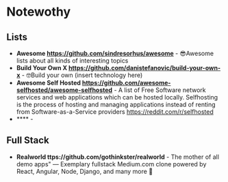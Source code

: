 # Notewothy

## Lists
- **Awesome https://github.com/sindresorhus/awesome** - 😎Awesome lists about all kinds of interesting topics
- **Build Your Own X https://github.com/danistefanovic/build-your-own-x** - 🤓Build your own (insert technology here)
- **Awesome Self Hosted https://github.com/awesome-selfhosted/awesome-selfhosted** - A list of Free Software network services and web applications which can be hosted locally. Selfhosting is the process of hosting and managing applications instead of renting from Software-as-a-Service providers https://reddit.com/r/selfhosted
- **** - 

## Full Stack
- **Realworld ttps://github.com/gothinkster/realworld** - The mother of all demo apps" — Exemplary fullstack Medium.com clone powered by React, Angular, Node, Django, and many more 🏅
